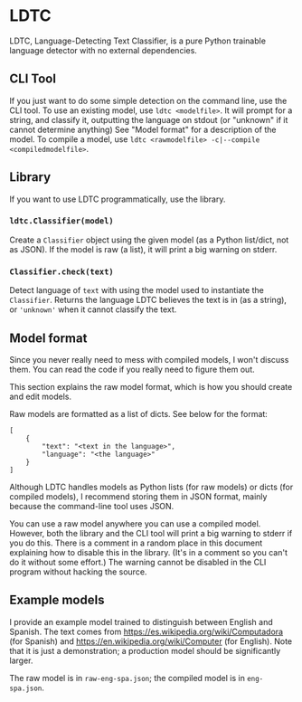 # LDTC
LDTC, Language-Detecting Text Classifier, is a pure Python trainable language
detector with no external dependencies.

## CLI Tool
If you just want to do some simple detection on the command line, use the
CLI tool. To use an existing model, <!-- When initialising a Classifier
object, pass in the keyword argument `supress_uncompiled_model_warning=True`.
-->use `ldtc <modelfile>`. It will prompt for a string, and classify it,
outputting the language on stdout (or "unknown" if it cannot determine
anything) See "Model format" for a description of the model. To compile a
model, use `ldtc <rawmodelfile> -c|--compile <compiledmodelfile>`.

## Library
If you want to use LDTC programmatically, use the library.
### `ldtc.Classifier(model)`
Create a `Classifier` object using the given model (as a Python list/dict, not
as JSON). If the model is raw (a list), it will print a big warning on stderr.
### `Classifier.check(text)`
Detect language of `text` with using the model used to instantiate the
`Classifier`. Returns the language LDTC believes the text is in (as a string),
or `'unknown'` when it cannot classify the text.

## Model format
Since you never really need to mess with compiled models, I won't discuss
them. You can read the code if you really need to figure them out.

This section explains the raw model format, which is how you should create and
edit models.

Raw models are formatted as a list of dicts. See below for the format:

    [
        {
            "text": "<text in the language>",
            "language": "<the language>"
        }
    ]

Although LDTC handles models as Python lists (for raw models) or dicts (for
compiled models), I recommend storing them in JSON format, mainly because the
command-line tool uses JSON.

You can use a raw model anywhere you can use a compiled model. However, both
the library and the CLI tool will print a big warning to stderr if you do
this. There is a comment in a random place in this document explaining how to
disable this in the library. (It's in a comment so you can't do it without
some effort.) The warning cannot be disabled in the CLI program without
hacking the source.

## Example models
I provide an example model trained to distinguish between English and Spanish.
The text comes from https://es.wikipedia.org/wiki/Computadora (for Spanish)
and https://en.wikipedia.org/wiki/Computer (for English). Note that it is just
a demonstration; a production model should be significantly larger.

The raw model is in `raw-eng-spa.json`; the compiled model is in
`eng-spa.json`.
